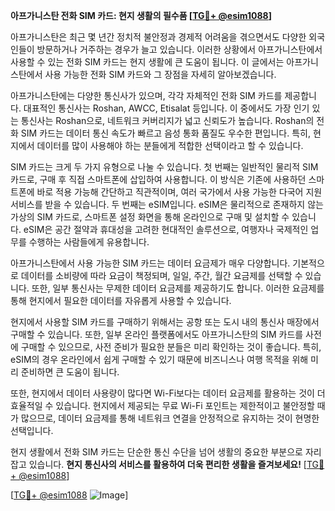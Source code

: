 **아프가니스탄 전화 SIM 카드: 현지 생활의 필수품 [[TG💪+ @esim1088](https://t.me/s/esim1088)]**

아프가니스탄은 최근 몇 년간 정치적 불안정과 경제적 어려움을 겪으면서도 다양한 외국인들이 방문하거나 거주하는 경우가 늘고 있습니다. 이러한 상황에서 아프가니스탄에서 사용할 수 있는 전화 SIM 카드는 현지 생활에 큰 도움이 됩니다. 이 글에서는 아프가니스탄에서 사용 가능한 전화 SIM 카드와 그 장점을 자세히 알아보겠습니다.

아프가니스탄에는 다양한 통신사가 있으며, 각각 자체적인 전화 SIM 카드를 제공합니다. 대표적인 통신사는 Roshan, AWCC, Etisalat 등입니다. 이 중에서도 가장 인기 있는 통신사는 Roshan으로, 네트워크 커버리지가 넓고 신뢰도가 높습니다. Roshan의 전화 SIM 카드는 데이터 통신 속도가 빠르고 음성 통화 품질도 우수한 편입니다. 특히, 현지에서 데이터를 많이 사용해야 하는 분들에게 적합한 선택이라고 할 수 있습니다.

SIM 카드는 크게 두 가지 유형으로 나눌 수 있습니다. 첫 번째는 일반적인 물리적 SIM 카드로, 구매 후 직접 스마트폰에 삽입하여 사용합니다. 이 방식은 기존에 사용하던 스마트폰에 바로 적용 가능해 간단하고 직관적이며, 여러 국가에서 사용 가능한 다국어 지원 서비스를 받을 수 있습니다. 두 번째는 eSIM입니다. eSIM은 물리적으로 존재하지 않는 가상의 SIM 카드로, 스마트폰 설정 화면을 통해 온라인으로 구매 및 설치할 수 있습니다. eSIM은 공간 절약과 휴대성을 고려한 현대적인 솔루션으로, 여행자나 국제적인 업무를 수행하는 사람들에게 유용합니다.

아프가니스탄에서 사용 가능한 SIM 카드는 데이터 요금제가 매우 다양합니다. 기본적으로 데이터를 소비량에 따라 요금이 책정되며, 일일, 주간, 월간 요금제를 선택할 수 있습니다. 또한, 일부 통신사는 무제한 데이터 요금제를 제공하기도 합니다. 이러한 요금제를 통해 현지에서 필요한 데이터를 자유롭게 사용할 수 있습니다.

현지에서 사용할 SIM 카드를 구매하기 위해서는 공항 또는 도시 내의 통신사 매장에서 구매할 수 있습니다. 또한, 일부 온라인 플랫폼에서도 아프가니스탄의 SIM 카드를 사전에 구매할 수 있으므로, 사전 준비가 필요한 분들은 미리 확인하는 것이 좋습니다. 특히, eSIM의 경우 온라인에서 쉽게 구매할 수 있기 때문에 비즈니스나 여행 목적을 위해 미리 준비하면 큰 도움이 됩니다.

또한, 현지에서 데이터 사용량이 많다면 Wi-Fi보다는 데이터 요금제를 활용하는 것이 더 효율적일 수 있습니다. 현지에서 제공되는 무료 Wi-Fi 포인트는 제한적이고 불안정할 때가 많으므로, 데이터 요금제를 통해 네트워크 연결을 안정적으로 유지하는 것이 현명한 선택입니다.

현지 생활에서 전화 SIM 카드는 단순한 통신 수단을 넘어 생활의 중요한 부분으로 자리잡고 있습니다. **현지 통신사의 서비스를 활용하여 더욱 편리한 생활을 즐겨보세요!** [[TG💪+ @esim1088](https://t.me/s/esim1088)]

[[TG💪+ @esim1088](https://t.me/s/esim1088) ![Image](https://i.postimg.cc/Y0z9fWf4/image.png)]